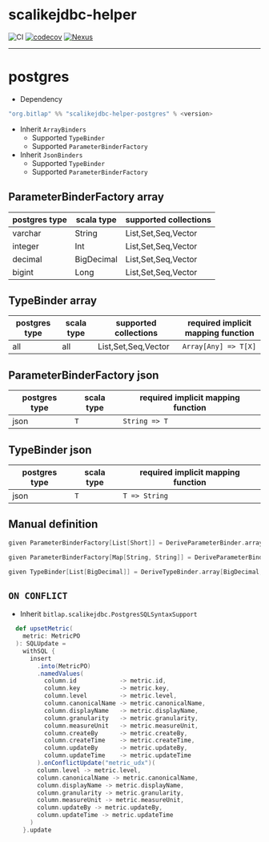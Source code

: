 # scalikejdbc-helper

![CI][Badge-CI]  [![codecov][Badge-Codecov]][Link-Codecov] [![Nexus][Badge-Releases]][Link-Releases] 

[Badge-CI]: https://github.com/bitlap/scalikejdbc-helper/actions/workflows/ScalaCI.yml/badge.svg
[Badge-Codecov]: https://codecov.io/gh/bitlap/scalikejdbc-helper/branch/master/graph/badge.svg?token=IA596YRTOT
[Link-Codecov]: https://codecov.io/gh/bitlap/scalikejdbc-helper
[Badge-Releases]: https://img.shields.io/nexus/r/org.bitlap/scalikejdbc-helper-postgres_3?server=https%3A%2F%2Fs01.oss.sonatype.org
[Link-Releases]: https://s01.oss.sonatype.org/content/repositories/releases/org/bitlap/scalikejdbc-helper-postgres_3/

----

# postgres

- Dependency

```scala
"org.bitlap" %% "scalikejdbc-helper-postgres" % <version>
```

- Inherit `ArrayBinders`
  - Supported `TypeBinder`
  - Supported `ParameterBinderFactory`
- Inherit `JsonBinders`
  - Supported `TypeBinder`
  - Supported `ParameterBinderFactory`

## ParameterBinderFactory array
| postgres type | scala type | supported collections |
|---------------|------------|-----------------------|
| varchar       | String     | List,Set,Seq,Vector   |
| integer       | Int        | List,Set,Seq,Vector   |
| decimal       | BigDecimal | List,Set,Seq,Vector   |
| bigint        | Long       | List,Set,Seq,Vector   |

## TypeBinder array
| postgres type | scala type | supported collections | required implicit mapping function |
|---------------|------------|-----------------------|------------------------------------|
| all           | all        | List,Set,Seq,Vector   | `Array[Any] => T[X]`               |

## ParameterBinderFactory json
| postgres type | scala type | required implicit mapping function |
|---------------|------------|------------------------------------|
| json          | `T`        | `String => T`                      |

## TypeBinder json
| postgres type | scala type | required implicit mapping function |
|---------------|------------|------------------------------------|
| json          | `T`        | `T => String`                      |

## Manual definition
```scala
given ParameterBinderFactory[List[Short]] = DeriveParameterBinder.array[Short, List](ObjectType.Short, _.toArray)

given ParameterBinderFactory[Map[String, String]] = DeriveParameterBinder.json[Map[String, String]](toJson)

given TypeBinder[List[BigDecimal]] = DeriveTypeBinder.array[BigDecimal, List](_.toList.map(s => BigDecimal(s.toString)), Nil)
```

## `ON CONFLICT`

- Inherit `bitlap.scalikejdbc.PostgresSQLSyntaxSupport`
``` scala
  def upsetMetric(
    metric: MetricPO
  ): SQLUpdate =
    withSQL {
      insert
        .into(MetricPO)
        .namedValues(
          column.id            -> metric.id,
          column.key           -> metric.key,
          column.level         -> metric.level,
          column.canonicalName -> metric.canonicalName,
          column.displayName   -> metric.displayName,
          column.granularity   -> metric.granularity,
          column.measureUnit   -> metric.measureUnit,
          column.createBy      -> metric.createBy,
          column.createTime    -> metric.createTime,
          column.updateBy      -> metric.updateBy,
          column.updateTime    -> metric.updateTime
        ).onConflictUpdate("metric_udx")(
        column.level -> metric.level,
        column.canonicalName -> metric.canonicalName,
        column.displayName -> metric.displayName,
        column.granularity -> metric.granularity,
        column.measureUnit -> metric.measureUnit,
        column.updateBy -> metric.updateBy,
        column.updateTime -> metric.updateTime
      )
    }.update
```